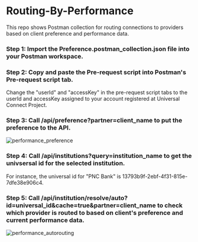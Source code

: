 # Routing-By-Performance
This repo shows Postman collection for routing connections to providers based on client preference and performance data.

### Step 1: Import the Preference.postman_collection.json file into your Postman workspace.

### Step 2: Copy and paste the Pre-request script into Postman's Pre-request script tab.
Change the "userId" and "accessKey" in the pre-request script tabs to the userId and accessKey assigned to your account registered at Universal Connect Project.

### Step 3: Call /api/preference?partner=client_name to put the preference to the API.


![performance_preference](https://github.com/Universal-Connect-Project/Routing-By-Performance/assets/31253738/0d02566b-aab6-4bea-829e-3aea6bc7341c)



### Step 4: Call /api/institutions?query=institution_name to get the univsersal id for the selected institution.
For instance, the universal id for "PNC Bank" is 13793b9f-2ebf-4f31-815e-7dfe38e906c4.

### Step 5: Call /api/institution/resolve/auto?id=universal_id&cache=true&partner=client_name to check which provider is routed to based on client's preference and current performance data.



![performance_autorouting](https://github.com/Universal-Connect-Project/Routing-By-Performance/assets/31253738/3f1ecdec-258c-427e-863c-1572a1943491)
